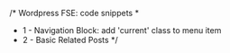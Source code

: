 /* Wordpress FSE: code snippets
*
*  1 - Navigation Block: add 'current' class to menu item
*  2 - Basic Related Posts
*/
